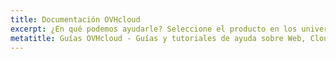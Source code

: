 ```yaml
---
title: Documentación OVHcloud
excerpt: ¿En qué podemos ayudarle? Seleccione el producto en los universos Web, Cloud, Public Cloud y Messaging y encontrará todas las guías redactadas por OVHcloud para usted.
metatitle: Guías OVHcloud - Guías y tutoriales de ayuda sobre Web, Cloud, Public Cloud y Messaging.
---
```


